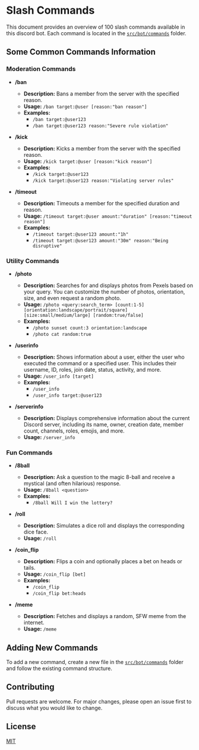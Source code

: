 # Slash Commands

This document provides an overview of 100 slash commands available in this discord bot. Each command is located in the [`src/bot/commands`](https://github.com/KIO2gamer/project-kiyo/tree/main/src/bot/commands) folder.

## Some Common Commands Information

### Moderation Commands

-   **/ban**

    -   **Description:** Bans a member from the server with the specified reason.
    -   **Usage:** `/ban target:@user [reason:"ban reason"]`
    -   **Examples:**
        -   `/ban target:@user123`
        -   `/ban target:@user123 reason:"Severe rule violation"`

-   **/kick**

    -   **Description:** Kicks a member from the server with the specified reason.
    -   **Usage:** `/kick target:@user [reason:"kick reason"]`
    -   **Examples:**
        -   `/kick target:@user123`
        -   `/kick target:@user123 reason:"Violating server rules"`

-   **/timeout**

    -   **Description:** Timeouts a member for the specified duration and reason.
    -   **Usage:** `/timeout target:@user amount:"duration" [reason:"timeout reason"]`
    -   **Examples:**
        -   `/timeout target:@user123 amount:"1h"`
        -   `/timeout target:@user123 amount:"30m" reason:"Being disruptive"`

### Utility Commands

-   **/photo**

    -   **Description:** Searches for and displays photos from Pexels based on your query. You can customize the number of photos, orientation, size, and even request a random photo.
    -   **Usage:** `/photo <query:search_term> [count:1-5] [orientation:landscape/portrait/square] [size:small/medium/large] [random:true/false]`
    -   **Examples:**
        -   `/photo sunset count:3 orientation:landscape`
        -   `/photo cat random:true`

-   **/userinfo**

    -   **Description:** Shows information about a user, either the user who executed the command or a specified user. This includes their username, ID, roles, join date, status, activity, and more.
    -   **Usage:** `/user_info [target]`
    -   **Examples:**
        -   `/user_info`
        -   `/user_info target:@user123`

-   **/serverinfo**

    -   **Description:** Displays comprehensive information about the current Discord server, including its name, owner, creation date, member count, channels, roles, emojis, and more.
    -   **Usage:** `/server_info`

### Fun Commands

-   **/8ball**

    -   **Description:** Ask a question to the magic 8-ball and receive a mystical (and often hilarious) response.
    -   **Usage:** `/8ball <question>`
    -   **Examples:**
        -   `/8ball Will I win the lottery?`

-   **/roll**

    -   **Description:** Simulates a dice roll and displays the corresponding dice face.
    -   **Usage:** `/roll`

-   **/coin_flip**

    -   **Description:** Flips a coin and optionally places a bet on heads or tails.
    -   **Usage:** `/coin_flip [bet]`
    -   **Examples:**
        -   `/coin_flip`
        -   `/coin_flip bet:heads`

-   **/meme**

    -   **Description:** Fetches and displays a random, SFW meme from the internet.
    -   **Usage:** `/meme`

## Adding New Commands

To add a new command, create a new file in the [`src/bot/commands`](https://github.com/KIO2gamer/project-kiyo/tree/main/src/bot/commands) folder and follow the existing command structure.

## Contributing

Pull requests are welcome. For major changes, please open an issue first to discuss what you would like to change.

## License

[MIT](https://github.com/KIO2gamer/project-kiyo/blob/main/LICENSE.md)
